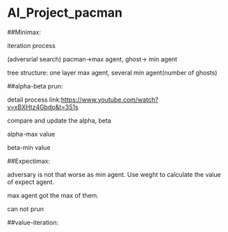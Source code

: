 # AI_Project_pacman

##Minimax:

iteration process

(adversrial search) pacman->max agent, ghost-> min agent

tree structure: one layer max agent, several min agent(number of ghosts)

##alpha-beta prun:

detail process link:https://www.youtube.com/watch?v=xBXHtz4Gbdo&t=351s

compare and update the alpha, beta

alpha-max value

beta-min value

##Expectimax:

adversary is not that worse as min agent. Use weght to calculate the value of expect agent.

max agent got the max of them.

can not prun

##value-iteration:

